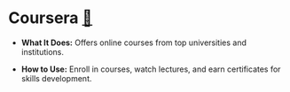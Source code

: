 # Coursera [🔗](https://www.coursera.org)

* **What It Does:** Offers online courses from top universities and institutions.

* **How to Use:** Enroll in courses, watch lectures, and earn certificates for skills development.